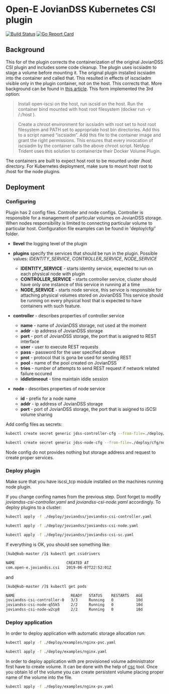 # Open-E JovianDSS Kubernetes CSI plugin

[![Build Status](https://travis-ci.org/bserdar/JovianDSS-KubernetesCSI.svg?branch=master)](https://travis-ci.org/bserdar/JovianDSS-KubernetesCSI)
[![Go Report Card](https://goreportcard.com/badge/github.com/bserdar/JovianDSS-KubernetesCSI)](https://goreportcard.com/report/github.com/bserdar/JovianDSS-KubernetesCSI)

## Background

This for of the plugin corrects the containerization of the original
JovianDSS CSI plugin and includes some code cleanup. The plugin uses
iscsiadm to stage a volume before mounting it. The original plugin
installed iscsiadm into the container and called that. This resulted
in effects of iscsciadm visible only in the plugin container, not on
the host. This corrects that. More background can be found in [this
article](https://www.docker.com/blog/road-to-containing-iscsi/). This
form implemented the 3rd option:

> Install open-iscsi on the host, run iscsid on the host. Run the container bind mounted with host root filesystem (docker run -v /:/host <container> <entrypoint>). 

> Create a chroot environment for iscsiadm with root set to host root
> filesystem and PATH set to appropriate host bin directories. Add
> this to a script named “iscsiadm”. Add this file to the container
> image and grant the right permissions. This ensures that every
> invocation of iscsiadm by the container calls the above chroot
> script. NetApp Trident uses this solution to containerize their
> Docker Volume Plugin.

The containers are built to expect host root to be mounted under /host
directory. For Kubernetes deployment, make sure to mount host root to
/host for the node plugins.

## Deployment


### Configuring

Plugin has 2 config files. Controller and node configs. Controller is responsible for a management of particular volumes on JovianDSS storage. When nodes responsibility is limited to connecting particular volume to particular host. Configuration file examples can be found in 'deploy/cfg/' folder.

 - **llevel** the logging level of the plugin

 - **plugins** specify the services that should be run in the plugin.
    Possible values: *IDENTITY_SERVICE*, *CONTROLLER_SERVICE*, *NODE_SERVICE*
    + **IDENTITY_SERVICE** - starts identity service, expected to run on each physical node with plugin
    + **CONTROLLER_SERVICE** - starts controller service, cluster should have only one instance of this service in running at a time
    + **NODE_SERVICE** - starts node service, this service is responsible for attaching physical volumes stored on JovianDSS
        This service should be running on every physical host that is expected to have containers with such feature.
 - **controller** - describes properties of controller service
    + **name** - name of JovianDSS storage, not used at the moment
    + **addr** - ip address of JovianDSS storage
    + **port** - port of JovianDSS storage, the port that is asigned to REST interface
    + **user** - user to execute REST requests
    + **pass** - password for the user specified above
    + **prot** - protocol that is gona be used for sending REST
    + **pool** - name of the pool created on JovianDSS
    + **tries** - number of attempts to send REST request if network related failure occured
    + **iddletimeout** - time maintain iddle session
 - **node** - describes properties of node service
    + **id** - prefix for a node name
    + **addr** - ip address of JovianDSS storage
    + **port** - port of JovianDSS storage, the port that is asigned to iSCSI volume sharing    


Add config files as secrets:

``` bash
kubectl create secret generic jdss-controller-cfg --from-file=./deploy/cfg/controller.yaml

kubectl create secret generic jdss-node-cfg --from-file=./deploy/cfg/node.yaml
```
Node config do not provides nothing but storage address and request to create proper services.

### Deploy plugin

Make sure that you have iscsi\_tcp module installed on the machines running node plugin.

If you change confing names from the previous step. Dont forget to modify  *joviandss-csi-controller.yaml* and *joviandss-csi-node.yaml* accordingly.
To deploy plugins to a cluster:

``` bash
kubectl apply -f ./deploy/joviandss/joviandss-csi-controller.yaml

kubectl apply -f ./deploy/joviandss/joviandss-csi-node.yaml 

kubectl apply -f ./deploy/joviandss/joviandss-csi-sc.yaml
```

If everything is OK, you should see something like:

```bash
[kub@kub-master /]$ kubectl get csidrivers

NAME                       CREATED AT
com.open-e.joviandss.csi   2019-06-07T22:52:01Z
```
and 

```bash
[kub@kub-master /]$ kubectl get pods

NAME                         READY   STATUS    RESTARTS   AGE
joviandss-csi-controller-0   3/3     Running   0          10d
joviandss-csi-node-q55k5     2/2     Running   0          10d
joviandss-csi-node-w2cp8     2/2     Running   0          10d
```


### Deploy application

In order to deploy application with automatic storage allocation run: 
``` bash
kubectl apply -f ./deploy/examples/nginx-pvc.yaml

kubectl apply -f ./deploy/examples/nginx.yaml
```

In order to deploy application with pre provisioned volume administrator first have to create volume.
It can be done with the help of [csc](https://github.com/rexray/gocsi/tree/master/csc) tool.
Once you obtain Id of the volume you can create persistent volume placing proper name of the volume into the file.
```bash
kubectl apply -f ./deploy/examples/nginx-pv.yaml
```



